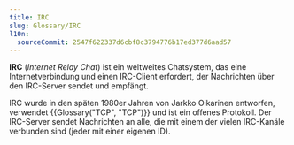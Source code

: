 ```yaml
---
title: IRC
slug: Glossary/IRC
l10n:
  sourceCommit: 2547f622337d6cbf8c3794776b17ed377d6aad57
---
```


**IRC** (_Internet Relay Chat_) ist ein weltweites Chatsystem, das eine Internetverbindung und einen IRC-Client erfordert, der Nachrichten über den IRC-Server sendet und empfängt.

IRC wurde in den späten 1980er Jahren von Jarkko Oikarinen entworfen, verwendet {{Glossary("TCP", "TCP")}} und ist ein offenes Protokoll. Der IRC-Server sendet Nachrichten an alle, die mit einem der vielen IRC-Kanäle verbunden sind (jeder mit einer eigenen ID).
